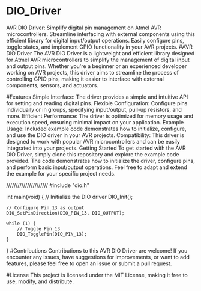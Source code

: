 # DIO_Driver
AVR DIO Driver: Simplify digital pin management on Atmel AVR microcontrollers. Streamline interfacing with external components using this efficient library for digital input/output operations. Easily configure pins, toggle states, and implement GPIO functionality in your AVR projects.
#AVR DIO Driver
The AVR DIO Driver is a lightweight and efficient library designed for Atmel AVR microcontrollers to simplify the management of digital input and output pins. Whether you're a beginner or an experienced developer working on AVR projects, this driver aims to streamline the process of controlling GPIO pins, making it easier to interface with external components, sensors, and actuators.

#Features
Simple Interface: The driver provides a simple and intuitive API for setting and reading digital pins.
Flexible Configuration: Configure pins individually or in groups, specifying input/output, pull-up resistors, and more.
Efficient Performance: The driver is optimized for memory usage and execution speed, ensuring minimal impact on your application.
Example Usage: Included example code demonstrates how to initialize, configure, and use the DIO driver in your AVR projects.
Compatibility: This driver is designed to work with popular AVR microcontrollers and can be easily integrated into your projects.
Getting Started
To get started with the AVR DIO Driver, simply clone this repository and explore the example code provided. The code demonstrates how to initialize the driver, configure pins, and perform basic input/output operations. Feel free to adapt and extend the example for your specific project needs.

//////////////////////
#include "dio.h"

int main(void) {
    // Initialize the DIO driver
    DIO_Init();
    
    // Configure Pin 13 as output
    DIO_SetPinDirection(DIO_PIN_13, DIO_OUTPUT);
    
    while (1) {
        // Toggle Pin 13
        DIO_TogglePin(DIO_PIN_13);
    }
}
#Contributions
Contributions to this AVR DIO Driver are welcome! If you encounter any issues, have suggestions for improvements, or want to add features, please feel free to open an issue or submit a pull request.

#License
This project is licensed under the MIT License, making it free to use, modify, and distribute.
